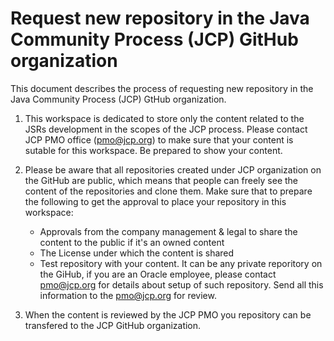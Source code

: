 # Request new repository in the Java Community Process (JCP) GitHub organization

This document describes the process of requesting new repository in the Java Community Process (JCP) GtHub organization.

1. This workspace is dedicated to store only the content related to the JSRs development in the scopes of the JCP process.
Please contact JCP PMO office (pmo@jcp.org) to make sure that your content is sutable for this workspace. Be prepared to show your content.

2. Please be aware that all repositories created under JCP organization on the GitHub are public, which means that people can freely see the content of the repositories
and clone them. Make sure that to prepare the following to get the approval to place your repository in this workspace:
   * Approvals from the company management & legal to share the content to the public if it's an owned content
   * The License under which the content is shared
   * Test repository with your content. It can be any private reporitory on the GiHub, if you are an Oracle employee, please contact pmo@jcp.org for details about setup of such repository. 
Send all this information to the pmo@jcp.org for review.

3. When the content is reviewed by the JCP PMO you repository can be transfered to the JCP GitHub organization. 